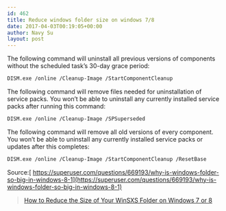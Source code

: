 ```yaml
---
id: 462
title: Reduce windows folder size on windows 7/8
date: 2017-04-03T00:19:05+00:00
author: Navy Su
layout: post
---
```

The following command will uninstall all previous versions of components without the scheduled task’s 30-day grace period:

~~~bash
DISM.exe /online /Cleanup-Image /StartComponentCleanup
~~~

The following command will remove files needed for uninstallation of service packs. You won’t be able to uninstall any currently installed service packs after running this command:

~~~bash
DISM.exe /online /Cleanup-Image /SPSuperseded
~~~

The following command will remove all old versions of every component. You won’t be able to uninstall any currently installed service packs or updates after this completes:

~~~bash
DISM.exe /online /Cleanup-Image /StartComponentCleanup /ResetBase
~~~

Source:[ https://superuser.com/questions/669193/why-is-windows-folder-so-big-in-windows-8-1](https://superuser.com/questions/669193/why-is-windows-folder-so-big-in-windows-8-1)

<blockquote data-secret="SGsxa19CVd" class="wp-embedded-content">
  <p>
    <a href="https://www.howtogeek.com/174705/how-to-reduce-the-size-of-your-winsxs-folder-on-windows-7-or-8/">How to Reduce the Size of Your WinSXS Folder on Windows 7 or 8</a>
  
</blockquote>
